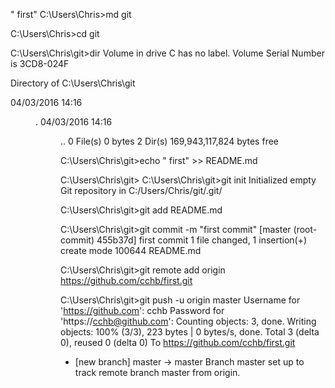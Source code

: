 " first" 
C:\Users\Chris>md git

C:\Users\Chris>cd git

C:\Users\Chris\git>dir
 Volume in drive C has no label.
 Volume Serial Number is 3CD8-024F

 Directory of C:\Users\Chris\git

04/03/2016  14:16    <DIR>          .
04/03/2016  14:16    <DIR>          ..
               0 File(s)              0 bytes
               2 Dir(s)  169,943,117,824 bytes free

C:\Users\Chris\git>echo " first" >> README.md

C:\Users\Chris\git>
C:\Users\Chris\git>git init
Initialized empty Git repository in C:/Users/Chris/git/.git/

C:\Users\Chris\git>git add README.md

C:\Users\Chris\git>git commit -m "first commit"
[master (root-commit) 455b37d] first commit
 1 file changed, 1 insertion(+)
 create mode 100644 README.md

C:\Users\Chris\git>git remote add origin https://github.com/cchb/first.git

C:\Users\Chris\git>git push -u origin master
Username for 'https://github.com': cchb
Password for 'https://cchb@github.com':
Counting objects: 3, done.
Writing objects: 100% (3/3), 223 bytes | 0 bytes/s, done.
Total 3 (delta 0), reused 0 (delta 0)
To https://github.com/cchb/first.git
 * [new branch]      master -> master
Branch master set up to track remote branch master from origin.
